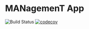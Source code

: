 # MANagemenT App
![Build Status](https://github.com/matejcerny/Manta/workflows/CI/CD/badge.svg)
[![codecov](https://codecov.io/gh/matejcerny/Manta/branch/master/graph/badge.svg?token=CHDJ5DSKFR)](https://codecov.io/gh/matejcerny/Manta)
